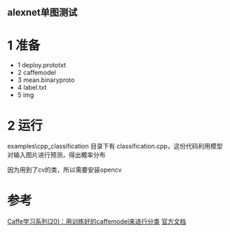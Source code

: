 alexnet单图测试
---

# 1 准备
- 1 deploy.prototxt
- 2 caffemodel
- 3 mean.binaryproto
- 4 label.txt
- 5 img

# 2 运行

examples\cpp_classification 目录下有 classification.cpp，这份代码利用模型对输入图片进行预测，得出概率分布

因为用到了cv的类，所以需要安装opencv


# 参考
[Caffe学习系列(20)：用训练好的caffemodel来进行分类](http://www.cnblogs.com/denny402/p/5111018.html)
[官方文档](http://caffe.berkeleyvision.org/)
[](http://nbviewer.jupyter.org/github/BVLC/caffe/blob/master/examples/00-classification.ipynb)
